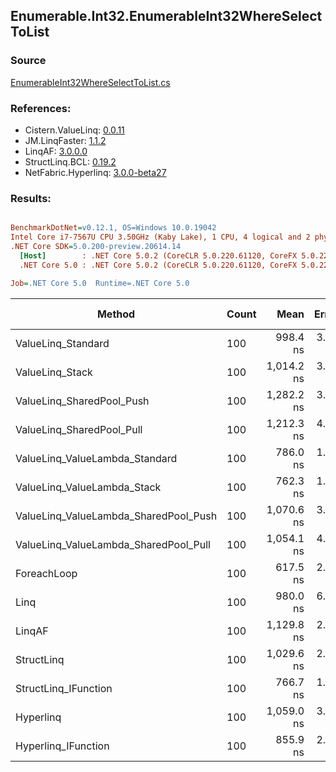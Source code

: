 ﻿## Enumerable.Int32.EnumerableInt32WhereSelectToList

### Source
[EnumerableInt32WhereSelectToList.cs](../LinqBenchmarks/Enumerable/Int32/EnumerableInt32WhereSelectToList.cs)

### References:
- Cistern.ValueLinq: [0.0.11](https://www.nuget.org/packages/Cistern.ValueLinq/0.0.11)
- JM.LinqFaster: [1.1.2](https://www.nuget.org/packages/JM.LinqFaster/1.1.2)
- LinqAF: [3.0.0.0](https://www.nuget.org/packages/LinqAF/3.0.0.0)
- StructLinq.BCL: [0.19.2](https://www.nuget.org/packages/StructLinq.BCL/0.19.2)
- NetFabric.Hyperlinq: [3.0.0-beta27](https://www.nuget.org/packages/NetFabric.Hyperlinq/3.0.0-beta27)

### Results:
``` ini

BenchmarkDotNet=v0.12.1, OS=Windows 10.0.19042
Intel Core i7-7567U CPU 3.50GHz (Kaby Lake), 1 CPU, 4 logical and 2 physical cores
.NET Core SDK=5.0.200-preview.20614.14
  [Host]        : .NET Core 5.0.2 (CoreCLR 5.0.220.61120, CoreFX 5.0.220.61120), X64 RyuJIT
  .NET Core 5.0 : .NET Core 5.0.2 (CoreCLR 5.0.220.61120, CoreFX 5.0.220.61120), X64 RyuJIT

Job=.NET Core 5.0  Runtime=.NET Core 5.0  

```
|                                Method | Count |       Mean |   Error |  StdDev | Ratio |  Gen 0 | Gen 1 | Gen 2 | Allocated |
|-------------------------------------- |------ |-----------:|--------:|--------:|------:|-------:|------:|------:|----------:|
|                    ValueLinq_Standard |   100 |   998.4 ns | 3.70 ns | 3.46 ns |  1.62 | 0.3281 |     - |     - |     688 B |
|                       ValueLinq_Stack |   100 | 1,014.2 ns | 3.18 ns | 2.97 ns |  1.64 | 0.1411 |     - |     - |     296 B |
|             ValueLinq_SharedPool_Push |   100 | 1,282.2 ns | 3.13 ns | 2.78 ns |  2.08 | 0.1411 |     - |     - |     296 B |
|             ValueLinq_SharedPool_Pull |   100 | 1,212.3 ns | 4.43 ns | 3.93 ns |  1.96 | 0.1411 |     - |     - |     296 B |
|        ValueLinq_ValueLambda_Standard |   100 |   786.0 ns | 1.39 ns | 1.16 ns |  1.27 | 0.3281 |     - |     - |     688 B |
|           ValueLinq_ValueLambda_Stack |   100 |   762.3 ns | 1.93 ns | 1.51 ns |  1.23 | 0.1411 |     - |     - |     296 B |
| ValueLinq_ValueLambda_SharedPool_Push |   100 | 1,070.6 ns | 3.57 ns | 3.34 ns |  1.73 | 0.1411 |     - |     - |     296 B |
| ValueLinq_ValueLambda_SharedPool_Pull |   100 | 1,054.1 ns | 4.71 ns | 3.93 ns |  1.71 | 0.1411 |     - |     - |     296 B |
|                           ForeachLoop |   100 |   617.5 ns | 2.73 ns | 2.13 ns |  1.00 | 0.3281 |     - |     - |     688 B |
|                                  Linq |   100 |   980.0 ns | 6.56 ns | 5.81 ns |  1.59 | 0.3853 |     - |     - |     808 B |
|                                LinqAF |   100 | 1,129.8 ns | 2.16 ns | 2.02 ns |  1.83 | 0.3281 |     - |     - |     688 B |
|                            StructLinq |   100 | 1,029.6 ns | 2.79 ns | 2.47 ns |  1.67 | 0.1831 |     - |     - |     384 B |
|                  StructLinq_IFunction |   100 |   766.7 ns | 1.86 ns | 1.56 ns |  1.24 | 0.1411 |     - |     - |     296 B |
|                             Hyperlinq |   100 | 1,059.0 ns | 3.90 ns | 3.46 ns |  1.71 | 0.1755 |     - |     - |     368 B |
|                   Hyperlinq_IFunction |   100 |   855.9 ns | 2.73 ns | 2.42 ns |  1.39 | 0.1755 |     - |     - |     368 B |
